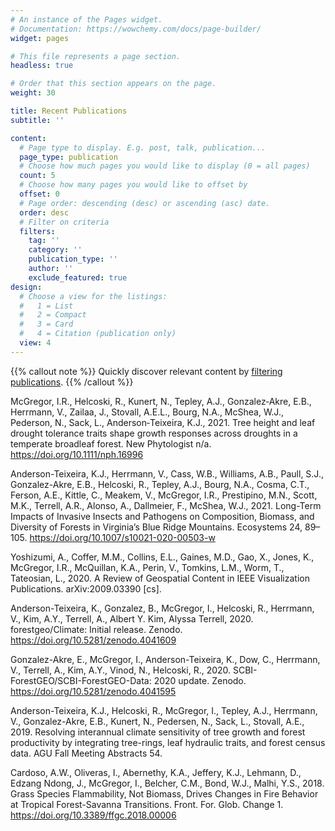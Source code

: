 ```yaml
---
# An instance of the Pages widget.
# Documentation: https://wowchemy.com/docs/page-builder/
widget: pages

# This file represents a page section.
headless: true

# Order that this section appears on the page.
weight: 30

title: Recent Publications
subtitle: ''

content:
  # Page type to display. E.g. post, talk, publication...
  page_type: publication
  # Choose how much pages you would like to display (0 = all pages)
  count: 5
  # Choose how many pages you would like to offset by
  offset: 0
  # Page order: descending (desc) or ascending (asc) date.
  order: desc
  # Filter on criteria
  filters:
    tag: ''
    category: ''
    publication_type: ''
    author: ''
    exclude_featured: true
design:
  # Choose a view for the listings:
  #   1 = List
  #   2 = Compact
  #   3 = Card
  #   4 = Citation (publication only)
  view: 4
---
```


{{% callout note %}}
Quickly discover relevant content by [filtering publications](./publication/).
{{% /callout %}}

McGregor, I.R., Helcoski, R., Kunert, N., Tepley, A.J., Gonzalez‐Akre, E.B., Herrmann, V., Zailaa, J., Stovall, A.E.L., Bourg, N.A., McShea, W.J., Pederson, N., Sack, L., Anderson‐Teixeira, K.J., 2021. Tree height and leaf drought tolerance traits shape growth responses across droughts in a temperate broadleaf forest. New Phytologist n/a. https://doi.org/10.1111/nph.16996

Anderson-Teixeira, K.J., Herrmann, V., Cass, W.B., Williams, A.B., Paull, S.J., Gonzalez-Akre, E.B., Helcoski, R., Tepley, A.J., Bourg, N.A., Cosma, C.T., Ferson, A.E., Kittle, C., Meakem, V., McGregor, I.R., Prestipino, M.N., Scott, M.K., Terrell, A.R., Alonso, A., Dallmeier, F., McShea, W.J., 2021. Long-Term Impacts of Invasive Insects and Pathogens on Composition, Biomass, and Diversity of Forests in Virginia’s Blue Ridge Mountains. Ecosystems 24, 89–105. https://doi.org/10.1007/s10021-020-00503-w

Yoshizumi, A., Coffer, M.M., Collins, E.L., Gaines, M.D., Gao, X., Jones, K., McGregor, I.R., McQuillan, K.A., Perin, V., Tomkins, L.M., Worm, T., Tateosian, L., 2020. A Review of Geospatial Content in IEEE Visualization Publications. arXiv:2009.03390 [cs].

Anderson-Teixeira, K., Gonzalez, B., McGregor, I., Helcoski, R., Herrmann, V., Kim, A.Y., Terrell, A., Albert Y. Kim, Alyssa Terrell, 2020. forestgeo/Climate: Initial release. Zenodo. https://doi.org/10.5281/zenodo.4041609

Gonzalez-Akre, E., McGregor, I., Anderson-Teixeira, K., Dow, C., Herrmann, V., Terrell, A., Kim, A.Y., Vinod, N., Helcoski, R., 2020. SCBI-ForestGEO/SCBI-ForestGEO-Data: 2020 update. Zenodo. https://doi.org/10.5281/zenodo.4041595

Anderson-Teixeira, K.J., Helcoski, R., McGregor, I., Tepley, A.J., Herrmann, V., Gonzalez-Akre, E.B., Kunert, N., Pedersen, N., Sack, L., Stovall, A.E., 2019. Resolving interannual climate sensitivity of tree growth and forest productivity by integrating tree-rings, leaf hydraulic traits, and forest census data. AGU Fall Meeting Abstracts 54.

Cardoso, A.W., Oliveras, I., Abernethy, K.A., Jeffery, K.J., Lehmann, D., Edzang Ndong, J., McGregor, I., Belcher, C.M., Bond, W.J., Malhi, Y.S., 2018. Grass Species Flammability, Not Biomass, Drives Changes in Fire Behavior at Tropical Forest-Savanna Transitions. Front. For. Glob. Change 1. https://doi.org/10.3389/ffgc.2018.00006

